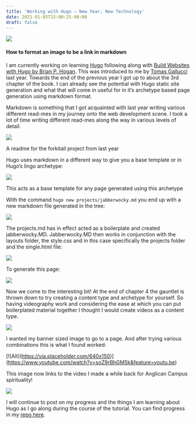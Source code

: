 ```yaml
---
title: 'Working with Hugo — New Year, New Technology'
date: 2021-01-05T15:00:25-08:00
draft: false
---
```


![](/images/blog-images/working-with-hugo/1_edrHHUk9_xuhacDZEHLJaw.jpeg#header)

<!--more-->

#### How to format an image to be a link in markdown

I am currently working on learning [Hugo](https://gohugo.io/) following along with [Build Websites with Hugo by Brian P. Hogan](https://pragprog.com/titles/bhhugo/build-websites-with-hugo/). This was introduced to me by [Tomas Gallucci](https://medium.com/u/ffdda1bb71c0) last year. Towards the end of the previous year I got up to about the 3rd chapter of the book. I can already see the potential with Hugo static site generation and what that will come in useful for in it’s archetype based page generation using markdown format.

Markdown is something that I got acquainted with last year writing various different read-mes in my journey onto the web development scene. I took a lot of time writing different read-mes along the way in various levels of detail.

![](/images/blog-images/working-with-hugo/1_l0DSpxWN7a5YT_o00-P6lA.png)

A readme for the forkitall project from last year

Hugo uses markdown in a different way to give you a base template or in Hugo’s lingo archetype:

![](/images/blog-images/working-with-hugo/1_mruQXXMUfbfF6vLCiTjF5g.png)

This acts as a base template for any page generated using this archetype

With the command `hugo new projects/jabberwocky.md` you end up with a new markdown file generated in the tree:

![](/images/blog-images/working-with-hugo/1_Aas7-uO2WfdxzCzFCm7Xzg.png)

The projects.md has in effect acted as a boilerplate and created jabberwocky.MD. Jabberwocky.MD then works in conjunction with the layouts folder, the style.css and in this case specifically the projects folder and the single.html file:

![](/images/blog-images/working-with-hugo/1*fuwCnjzp5g9NCbDDfYEapA.png)

To generate this page:

![](/images/blog-images/working-with-hugo/1_jSOQThAzcku8D_6jcIx8RA.png)

Now we come to the interesting bit! At the end of chapter 4 the gauntlet is thrown down to try creating a content type and archetype for yourself. So having videography work and considering the ease at which you can put boilerplated material together I thought I would create videos as a content type.

![](/images/blog-images/working-with-hugo/1_T58MvVEcfk0OwirVODjs6w.png)

I wanted my banner sized image to go to a page. And after trying various combinations this is what I found worked:

\[!\[Alt\](https://via.placeholder.com/640x150)\](https://www.youtube.com/watch?v=soZ9rBhGM5k&feature=youtu.be)

This image now links to the video I made a while back for Anglican Campus spirituality!

![](/images/blog-images/working-with-hugo/1_GH7X8LAx2H7hWij1Y52HVA.gif)

I will continue to post on my progress and the things I am learning about Hugo as I go along during the course of the tutorial. You can find progress in my [repo here](https://github.com/AndrewRLloyd88/hugo-porfolio-template).
